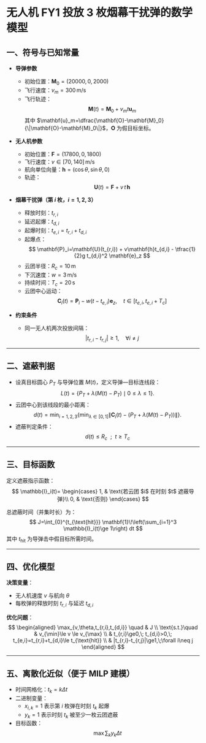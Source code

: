 # 无人机 FY1 投放 3 枚烟幕干扰弹的数学模型

## 一、符号与已知常量
- **导弹参数**
  - 初始位置：$\mathbf{M}_0=(20000,0,2000)$  
  - 飞行速度：$v_m=300 \,\text{m/s}$  
  - 飞行轨迹：  
    $$
    \mathbf{M}(t)=\mathbf{M}_0+v_m t \mathbf{u}_m
    $$
    其中 $\mathbf{u}_m=\dfrac{\mathbf{O}-\mathbf{M}_0}{\|\mathbf{O}-\mathbf{M}_0\|}$，$\mathbf{O}$ 为假目标坐标。

- **无人机参数**
  - 初始位置：$\mathbf{F}=(17800,0,1800)$  
  - 飞行速度：$v \in [70,140] \,\text{m/s}$  
  - 航向单位向量：$\mathbf{h}=(\cos\theta,\sin\theta,0)$  
  - 轨迹：  
    $$
    \mathbf{U}(t)=\mathbf{F}+v\,t\,\mathbf{h}
    $$

- **烟幕干扰弹（第 $i$ 枚，$i=1,2,3$）**
  - 释放时刻：$t_{r,i}$  
  - 延迟起爆：$t_{d,i}$  
  - 起爆时刻：$t_{e,i}=t_{r,i}+t_{d,i}$  
  - 起爆点：  
    $$
    \mathbf{P}_i=\mathbf{U}(t_{r,i}) + v\mathbf{h}t_{d,i} - \tfrac{1}{2}g t_{d,i}^2 \mathbf{e}_z
    $$
  - 云团半径：$R_c=10\,\text{m}$  
  - 下沉速度：$w=3\,\text{m/s}$  
  - 持续时间：$T_c=20\,\text{s}$  
  - 云团中心运动：  
    $$
    \mathbf{C}_i(t)=\mathbf{P}_i - w(t-t_{e,i})\mathbf{e}_z, 
    \quad t\in[t_{e,i},t_{e,i}+T_c]
    $$

- **约束条件**
  - 同一无人机两次投放间隔：  
    $$
    |t_{r,i}-t_{r,j}|\ge1,\quad \forall i\neq j
    $$

---

## 二、遮蔽判据

- 设真目标圆心 $P_T$ 与导弹位置 $M(t)$，定义导弹—目标连线段：
  $$
  L(t) = \{ P_T + \lambda (M(t) - P_T) \mid 0 \leq \lambda \leq 1 \}.
  $$
- 云团中心到该线段的最小距离：
  $$
  d(t) = \min_{i=1,2,3} \{\min_{\lambda \in [0,1]} \| \mathbf{C}_i(t) - (P_T + \lambda (M(t)-P_T)) \|\}.
  $$
- 遮蔽判定条件：
  $$
  d(t) \leq R_c\ \ ; \ \ t \ge T_c
  $$
---

## 三、目标函数
定义遮蔽指示函数：
$$
\mathbb{I}_i(t)=
\begin{cases}
1, & \text{若云团 $i$ 在时刻 $t$ 遮蔽导弹}\\
0, & \text{否则}
\end{cases}
$$

总遮蔽时间（并集时长）为：
$$
J=\int_{0}^{t_{\text{hit}}} 
\mathbf{1}\!\left(\sum_{i=1}^3 \mathbb{I}_i(t)\ge 1\right) dt
$$
其中 $t_{\text{hit}}$ 为导弹击中假目标所需时间。

---

## 四、优化模型
**决策变量**：
- 无人机速度 $v$ 与航向 $\theta$  
- 每枚弹的释放时刻 $t_{r,i}$ 与延迟 $t_{d,i}$

**优化问题**：
$$
\begin{aligned}
\max_{v,\theta,t_{r,i},t_{d,i}} \quad & J \\
\text{s.t.}\quad 
& v_{\min}\le v \le v_{\max} \\
& t_{r,i}\ge0,\; t_{d,i}>0,\; t_{e,i}=t_{r,i}+t_{d,i}\le t_{\text{hit}} \\
& |t_{r,i}-t_{r,j}|\ge1,\;\forall i\neq j
\end{aligned}
$$

---

## 五、离散化近似（便于 MILP 建模）
- 时间网格化：$t_k=k\Delta t$  
- 二进制变量：
  - $x_{i,k}=1$ 表示第 $i$ 枚弹在时刻 $t_k$ 起爆  
  - $y_k=1$ 表示时刻 $t_k$ 被至少一枚云团遮蔽
- 目标函数：  
  $$
  \max \sum_k y_k \Delta t
  $$


